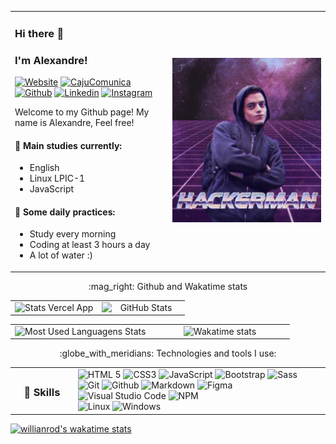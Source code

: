 <table>
    <tr>
        <td width="50%" align="left">
            <h3>Hi there 👋</h3>
            <h3>I'm Alexandre!</h3>

[![Website](https://img.shields.io/badge/-Website-1b1bbb)](https://www.alexandremoura.me/)
[![CajuComunica](https://img.shields.io/badge/-CajuComunica-f08700)](http://cajucomunica.com.br/)
[![Github](https://img.shields.io/badge/-Github-000?style=flat&logo=Github&logoColor=white)](https://github.com/ale-mouraboni)
[![Linkedin](https://img.shields.io/badge/-Linkedin-blue?style=flat&logo=Linkedin&logoColor=white)](https://www.linkedin.com/in/ale-mouraboni/)
[![Instagram](https://img.shields.io/badge/-Instagram-c13584?style=flat&logo=Instagram&logoColor=white)](https://www.instagram.com/ale.cldd/)

Welcome to my Github page! My name is Alexandre, Feel free!

#### 🌱 Main studies currently:
* English
* Linux LPIC-1
* JavaScript

#### :muscle: Some daily practices:
* Study every morning
* Coding at least 3 hours a day
* A lot of water :)
        </td>
        <td width="50%" align="right">
            <img src="hackerman.png">
        </td>
    </tr>
</table>

<table>
    <tr>
    <p align="center">:mag_right: Github and Wakatime stats</p>
      <td width="50%" align="center" vertical-align="middle">
        <img width="100%" height="auto" align="right" alt="Stats Vercel App" src="https://github-readme-stats.vercel.app/api?username=ale-mouraboni&show_icons=true&theme=midnight-purple">
      </td>
      <td width="50%" align="center" vertical-align="middle">
        <img width="100%" heigth="auto" align="right" alt="GitHub Stats" src="https://github-readme-streak-stats.herokuapp.com/?user=ale-mouraboni&theme=midnight-purple">
      </td>
    </tr>
</table>
<table>
    <tr>
      <td width="50%" align="center" vertical-align="middle">
        <img width="100%" height="auto" align="right" alt="Most Used Languagens Stats" src="https://github-readme-stats.vercel.app/api/top-langs/?username=ale-mouraboni&layout=compact&theme=midnight-purple">
      </td>
      <td width="50%" align="center" vertical-align="middle">
        <img alt="Wakatime stats" src="https://github-readme-stats.vercel.app/api/wakatime?username=@alemouraboni&theme=midnight-purple">
      </td>
    </tr>
</table>


<table>
    <tr>
    <p align="center">:globe_with_meridians: Technologies and tools I use:</p>
        <td width="20%">
            <h3 align="center">🚀 Skills</h3>
        </td>
        <td align="left">
            <img alt="HTML 5" src="https://img.shields.io/badge/%20HTML-Frontend-%23e34f26?style=for-the-badge&logo=html5&logoColor=white"">
            <img alt="CSS3" src="https://img.shields.io/badge/%20CSS-Frontend-%231772b6?style=for-the-badge&logo=css3&logoColor=white">
            <img alt="JavaScript" src="https://img.shields.io/badge/%20JAVASCRIPT-Frontend-%23f7df1e?style=for-the-badge&logo=javascript&logoColor=white">
            <img alt="Bootstrap" src="https://img.shields.io/badge/%20BOOTSTRAP-Framework-%23563d7c?style=for-the-badge&logo=bootstrap&logoColor=white">
            <img alt="Sass" src="https://img.shields.io/badge/%20SASS-Frontend-%23cc6699?style=for-the-badge&logo=sass&logoColor=white">
            <img alt="Git" src="https://img.shields.io/badge/%20GIT-Vcs-%23f34f29?style=for-the-badge&logo=git&logoColor=white">
            <img alt="Github" src="https://img.shields.io/badge/%20GITHUB-Social-%23111111?style=for-the-badge&logo=github&logoColor=white">
            <img alt="Markdown" src="https://img.shields.io/badge/%20MARKDOWN-Language-%23111111?style=for-the-badge&logo=markdown&logoColor=white">
            <img alt="Figma" src="https://img.shields.io/badge/%20Figma-Application-%23e04a34?style=for-the-badge&logo=figma&logoColor=white">
            <img alt="Visual Studio Code" src="https://img.shields.io/badge/%20Visual%20Studio%20Code-Application-%23007acc?style=for-the-badge&logo=visual-studio-code&logoColor=white">
            <img alt="NPM" src="https://img.shields.io/badge/%20NPM-Pack%20Manager-%23cc3534?style=for-the-badge&logo=npm&logoColor=white">
            <br>
            <img alt="Linux" src="https://img.shields.io/badge/%20LINUX-System-%23dd4814?style=for-the-badge&logo=linux&logoColor=white">
            <img alt="Windows" src="https://img.shields.io/badge/%20WINDOWS-System-%230066cc?style=for-the-badge&logo=windows&logoColor=white">
        </td>
    </tr>
</table>

[![willianrod's wakatime stats](https://github-readme-stats.vercel.app/api/wakatime?username=willianrod)](https://github.com/anuraghazra/github-readme-stats)
